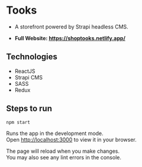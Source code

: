 # Tooks

- A storefront powered by Strapi headless CMS.

- **Full Website: https://shoptooks.netlify.app/**

## Technologies

- ReactJS
- Strapi CMS
- SASS
- Redux

## Steps to run

`npm start`

Runs the app in the development mode.\
Open [http://localhost:3000](http://localhost:3000) to view it in your browser.

The page will reload when you make changes.\
You may also see any lint errors in the console.
